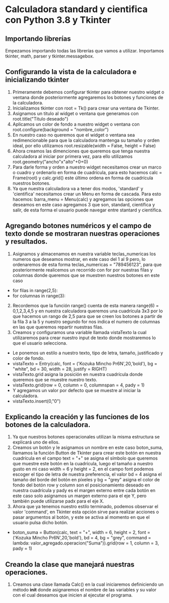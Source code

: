 # Calculadora standard y cientifica con Python 3.8 y Tkinter

## Importando librerías
Empezamos importando todas las librerías que vamos a utilizar. Importamos tkinter, math, parser y tkinter.messagebox.

## Configurando la vista de la calculadora e inicializando tkinter
1. Primeramente debemos configurar tkinter para obtener nuestro widget o ventana donde posteriormente agregaremos los botones y funciones de la calculadora.
2. Inicializamos tkinter con root = Tk() para crear una ventana de Tkinter.
3. Asignamos un titulo al widget o ventana que generamos con root.title("Titulo deseado")
4. Aplicamos un color de fondo a nuestro widget o ventana con root.configure(background = "nombre_color")
5. En nuestro caso no queremos que el widget o ventana sea redimencionable para que la calculadora mantenga su tamaño y orden ideal, por ello utilizamos root.resizable(width = False, height = False)
6. Ahora creamos las dimenciones que queremos que tenga nuestra calculadora al iniciar por primera vez, para ello utilizamos root.geometry("ancho"x"alto"+0+0)
7. Para darle forma y orden a nuestro widget necesitamos crear un marco o cuadro y ordenarlo en forma de cuadrícula, para esto hacemos calc = Frame(root) y calc.grid() este último ordena en forma de cuadrícula nuestros botones.
8. Ya que nuestra calculadora va a tener dos modos, 'standard' y 'cientifica' necesitamos crear un Menu en forma de cascada. Para esto hacemos: barra_menu = Menu(calc) y agregamos las opciones que deseamos en este caso agregamos 3 que son, standard, científica y salir, de esta forma el usuario puede navegar entre stantard y cientifica.

## Agregando botones numéricos y el campo de texto donde se mostraran nuestras operaciones y resultados.
1. Asignamos y almacenamos en nuestra variable teclas_numericas los numeros que deseamos mostrar, en este caso del 1 al 9 pero, lo ordenaremos de esta forma teclas_numericas = "789456123", para que posteriormente realicemos un recorrido con for por nuestras filas y columnas donde queremos que se muestren nuestros botones en este caso   
* for filas in range(2,5):  
* for columnas in range(3):
2. Recordemos que la función range() cuenta de esta manera range(6) = 0,1,2,3,4,5 y en nuestra calculadora queremos una cuadrícula 3x3 por lo que hacemos un rango de 2,5 para que se creen los botones a partir de la fila 3 a la 5 y nuestro segundo for nos indica el numero de columnas en las que queremos repartir nuestras filas. 
3. Creamos y configuramos una variable llamada vistaTexto la cual utilizaremos para crear nuestro input de texto donde mostraremos lo que el usuario selecciona.
* Le ponemos un estilo a nuestro texto, tipo de letra, tamaño, justificado y color de fondo.
* vistaTexto = Entry(calc, font = ('Kozuka Mincho Pr6N',20,'bold'), bg = "white", bd = 30, width = 28, justify = RIGHT)
* vistaTexto.grid asigna la posición en nuestra cuadrícula donde queremos que se muestre nuestro texto.
* vistaTexto.grid(row = 0, column = 0, columnspan = 4, pady = 1)
* Y agregamos un valor por defecto que se muestre al iniciar la calculadora.
* vistaTexto.insert(0,"0")

## Explicando la creación y las funciones de los botones de la calculadora.
1. Ya que nuestros botones operacionales utilizan la misma estructura se explicará uno de ellos.
2. Creamos un botón y le asignamos un nombre en este caso boton_suma, llamamos la función Button de Tkinter para crear este botón en nuestra cuadrícula en el campo text = "+" se asigna el símbolo que queremos que muestre este botón en la cuadrícula, luego el tamaño a nuestro gusto en mi caso width = 6 y height = 2, en el campo font podemos escoger el tipo de letra de nuestra preferencia, el valor bd = 4 asigna el tamaño del borde del botón en píxeles y bg = "grey" asigna el color de fondo del botón row y column son el posicionamiento deseado en nuestra cuadrícula y pady es el margen externo entre cada botón en este caso solo asignamos un margen externo para el eje Y, pero también puede utilizarse padx para el eje X. 
2. Ahora que ya tenemos nuestro estilo terminado, podemos observar el valor 'command', en Tkinter esta opción sirve para realizar acciones o pasar argumentos al botón, y este se activa al momento en que el usuario pulsa dicho botón.
* boton_suma = Button(calc, text = "+", width = 6, height = 2, font = ('Kozuka Mincho Pr6N',20,'bold'), bd = 4, bg = "grey", command = lambda: valor_agregado.operacion("Suma")).grid(row = 1, column = 3, pady = 1)

## Creando la clase que manejará nuestras operaciones.
1. Creamos una clase llamada Calc() en la cual iniciaremos definiciendo un método __init__ donde asignaremos el nombre de las variables y su valor con el cual deseamos que inicien al ejecutar el programa.

